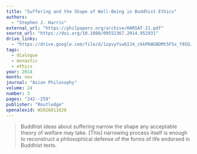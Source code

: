 ```yaml
---
title: "Suffering and the Shape of Well-Being in Buddhist Ethics"
authors:
  - "Stephen J. Harris"
external_url: "https://philpapers.org/archive/HARSAT-21.pdf"
source_url: "https://doi.org/10.1080/09552367.2014.952931"
drive_links:
  - "https://drive.google.com/file/d/1zpvyYswbIJ4_ckkPKWGBDMt5F5x_Y9IU/view?usp=drivesdk"
tags:
  - dialogue
  - monastic
  - ethics
year: 2014
month: nov
journal: "Asian Philosophy"
volume: 24
number: 3
pages: "242--259"
publisher: "Routledge"
openalexid: W2026811628
---
```


> Buddhist ideas about suffering narrow the shape any acceptable theory of welfare may take.
> [This] narrowing process itself is enough to reconstruct a philosophical defense of the forms of life endorsed in Buddhist texts.
